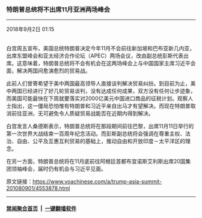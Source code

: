 ### 特朗普总统将不出席11月亚洲两场峰会
------------------------

<div class="published">
 <span class="date" title="中国时间">
  <time datetime="2018-09-02T01:15:45+08:00">
   2018年9月2日 01:15
  </time>
 </span>
</div>
<br/>
<div class="wsw">
 <p>
  白宫周五宣布，美国总统特朗普决定今年11月不会前往新加坡和巴布亚新几内亚，出席东盟峰会和亚太经济合作论坛（APEC）两场会议，改由副总统彭斯代表出席。这意味着，特朗普总统将不会有机会在这两场峰会上与中国国家主席习近平会面，解决两国间愈演愈烈的贸易战。
 </p>
 <p>
  此前人们曾寄希望于美中两国最高领导人直接谈判解决贸易纠纷。到目前为止，美中两国已经进行了好几轮贸易谈判，没有达成任何成果，双方没有任何让步迹象，而美国可能最快在下周就要落实对2000亿美元中国进口商品的征税计划。观察人士指出，这一僵局恐怕惟有特朗普和习近平亲自出马才有望解决。而现在特朗普取消前往亚洲，无可避免令人质疑贸易战能否在近期内得到解决。
 </p>
 <p>
  白宫发言人桑德斯表示，特朗普总统将在那段期间前往巴黎，出席11月11日举行的第一次世界大战结束一百周年纪念活动。而彭斯副总统将会强调在尊重主权、法治、自由、公平及互惠互利贸易的基础上，推动自由和开放印度－太平洋区的理念。
 </p>
 <p>
  在另一方面，特朗普总统将在11月底前往阿根廷首都布宜诺斯艾利斯出席20国集团领袖峰会，届时仍有机会与习近平见面。
 </p>
</div>

原文链接：https://www.voachinese.com/a/trump-asia-summit-201080901/4553878.html


------------------------
#### [禁闻聚合首页](https://github.com/gfw-breaker/banned-news/blob/master/README.md) &nbsp;|&nbsp;  [一键翻墙软件](https://github.com/gfw-breaker/nogfw/blob/master/README.md)
